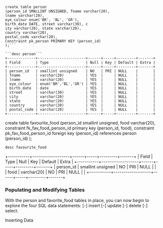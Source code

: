 ```
create table person 
(person_id SMALLINT UNSIGNED, fname varchar(20), 
lname varchar(20), 
eye_colour enum('BR', 'BL', 'GR'), 
birth_date DATE, street varchar(30), c
ity varchar(20), state varchar(20), 
country varchar(20), 
postal_code varchar(20), 
Constraint pk_person PRIMARY KEY (person_id)
);```

```desc person```
+-------------+----------------------+------+-----+---------+-------+
| Field       | Type                 | Null | Key | Default | Extra |
+-------------+----------------------+------+-----+---------+-------+
| person_id   | smallint unsigned    | NO   | PRI | NULL    |       |
| fname       | varchar(20)          | YES  |     | NULL    |       |
| lname       | varchar(20)          | YES  |     | NULL    |       |
| eye_colour  | enum('BR','BL','GR') | YES  |     | NULL    |       |
| birth_date  | date                 | YES  |     | NULL    |       |
| street      | varchar(30)          | YES  |     | NULL    |       |
| city        | varchar(20)          | YES  |     | NULL    |       |
| state       | varchar(20)          | YES  |     | NULL    |       |
| country     | varchar(20)          | YES  |     | NULL    |       |
| postal_code | varchar(20)          | YES  |     | NULL    |       |
+-------------+----------------------+------+-----+---------+-------+

```
create table favourite_food 
(person_id smallint unsigned, 
food varchar(20), 
constraint fk_fav_food_person_id primary key (person_id, food), 
constraint pk_fav_food_person_id foreign key (person_id)
    references person (person_id)
    );

```desc favourite_food```

+-----------+-------------------+------+-----+---------+-------+
| Field     | Type              | Null | Key | Default | Extra |
+-----------+-------------------+------+-----+---------+-------+
| person_id | smallint unsigned | NO   | PRI | NULL    |       |
| food      | varchar(20)       | NO   | PRI | NULL    |       |
+-----------+-------------------+------+-----+---------+-------+


### Populating and Modifying Tables
With the person and favorite_food tables in place, you can
now begin to explore the four SQL data statements: 
 [-] insert
 [-] update 
 [-] delete 
 [-] select.

Inserting Data